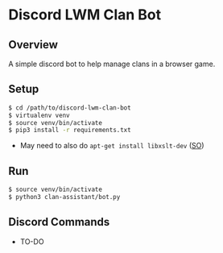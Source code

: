 # Discord LWM Clan Bot

## Overview

A simple discord bot to help manage clans in a browser game.

## Setup

```bash
$ cd /path/to/discord-lwm-clan-bot
$ virtualenv venv
$ source venv/bin/activate
$ pip3 install -r requirements.txt
```

* May need to also do `apt-get install libxslt-dev` ([SO](https://stackoverflow.com/a/40542539/))

## Run

```bash
$ source venv/bin/activate
$ python3 clan-assistant/bot.py
```

## Discord Commands

* TO-DO
